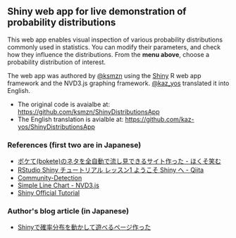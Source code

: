 ## Shiny web app for live demonstration of probability distributions


This web app enables visual inspection of various probability distributions commonly used in statistics.
You can modify their parameters, and check how they influence the distributions.
 From the **menu above**, choose a probability distribution of interest.

The web app was authored by <a href="https://twitter.com/ksmzn">@ksmzn</a> using the <a href="http://shiny.rstudio.com/">Shiny</a> R web app framework and the NVD3.js graphing framework. <a href="https://twitter.com/kaz_yos">@kaz_yos</a> translated it into English.

- The original code is avaialbe at: https://github.com/ksmzn/ShinyDistributionsApp
- The English translation is avialble at: https://github.com/kaz-yos/ShinyDistributionsApp

### References (first two are in Japanese)

+ [ボケて(bokete)のネタを全自動で流し見できるサイト作った - ほくそ笑む](http://d.hatena.ne.jp/hoxo_m/20140731/p1)
+ [RStudio Shiny チュートリアル レッスン1 ようこそ Shiny へ - Qiita](http://qiita.com/hoxo_m/items/c8365117f3444fb51df4)
+ [Community-Detection](http://glimmer.rstudio.com/andeek/gravicom/)
+ [Simple Line Chart - NVD3.js](http://nvd3.org/examples/line.html)
+ [Shiny Official Tutorial](http://shiny.rstudio.com/tutorial/)

### Author's blog article (in Japanese)

+ [Shinyで確率分布を動かして遊べるページ作った](http://ksmzn.hatenablog.com/entry/statdist-shiny)
